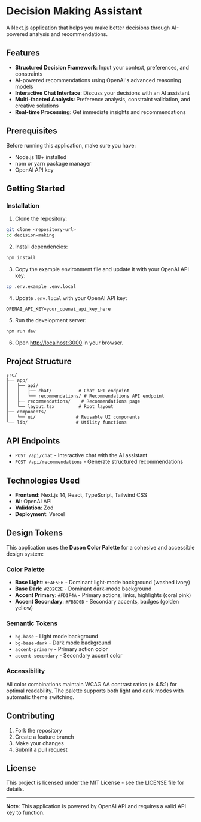 # Decision Making Assistant

A Next.js application that helps you make better decisions through AI-powered analysis and recommendations.

## Features

- **Structured Decision Framework**: Input your context, preferences, and constraints
- AI-powered recommendations using OpenAI's advanced reasoning models
- **Interactive Chat Interface**: Discuss your decisions with an AI assistant
- **Multi-faceted Analysis**: Preference analysis, constraint validation, and creative solutions
- **Real-time Processing**: Get immediate insights and recommendations

## Prerequisites

Before running this application, make sure you have:

- Node.js 18+ installed
- npm or yarn package manager
- OpenAI API key

## Getting Started

### Installation

1. Clone the repository:
```bash
git clone <repository-url>
cd decision-making
```

2. Install dependencies:
```bash
npm install
```

3. Copy the example environment file and update it with your OpenAI API key:
```bash
cp .env.example .env.local
```

4. Update `.env.local` with your OpenAI API key:
```
OPENAI_API_KEY=your_openai_api_key_here
```

5. Run the development server:
```bash
npm run dev
```

6. Open [http://localhost:3000](http://localhost:3000) in your browser.

## Project Structure

```
src/
├── app/
│   ├── api/
│   │   ├── chat/          # Chat API endpoint
│   │   └── recommendations/ # Recommendations API endpoint
│   ├── recommendations/    # Recommendations page
│   └── layout.tsx         # Root layout
├── components/
│   └── ui/               # Reusable UI components
└── lib/                  # Utility functions
```

## API Endpoints

- `POST /api/chat` - Interactive chat with the AI assistant
- `POST /api/recommendations` - Generate structured recommendations

## Technologies Used

- **Frontend**: Next.js 14, React, TypeScript, Tailwind CSS
- **AI**: OpenAI API
- **Validation**: Zod
- **Deployment**: Vercel

## Design Tokens

This application uses the **Duson Color Palette** for a cohesive and accessible design system:

### Color Palette
- **Base Light**: `#FAF5E6` - Dominant light-mode background (washed ivory)
- **Base Dark**: `#2D2C2E` - Dominant dark-mode background  
- **Accent Primary**: `#FD1F4A` - Primary actions, links, highlights (coral pink)
- **Accent Secondary**: `#FBBD0D` - Secondary accents, badges (golden yellow)

### Semantic Tokens
- `bg-base` - Light mode background
- `bg-base-dark` - Dark mode background  
- `accent-primary` - Primary action color
- `accent-secondary` - Secondary accent color

### Accessibility
All color combinations maintain WCAG AA contrast ratios (≥ 4.5:1) for optimal readability. The palette supports both light and dark modes with automatic theme switching.

## Contributing

1. Fork the repository
2. Create a feature branch
3. Make your changes
4. Submit a pull request

## License

This project is licensed under the MIT License - see the LICENSE file for details.

---

**Note**: This application is powered by OpenAI API and requires a valid API key to function.
